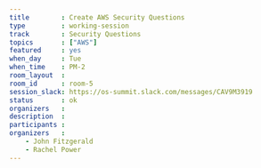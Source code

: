 ```yaml
---
title        : Create AWS Security Questions
type         : working-session
track        : Security Questions
topics       : ["AWS"]
featured     : yes
when_day     : Tue
when_time    : PM-2
room_layout  :
room_id      : room-5
session_slack: https://os-summit.slack.com/messages/CAV9M3919
status       : ok
organizers   :
description  :
participants :
organizers   :
    - John Fitzgerald
    - Rachel Power
---
```

